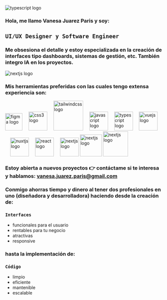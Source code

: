   <img src="https://media.licdn.com/dms/image/v2/D4D16AQGyDg1-CBgYVg/profile-displaybackgroundimage-shrink_350_1400/B4DZbUXpedG0AY-/0/1747319691758?e=1752710400&v=beta&t=KYPUmkM6S_ZDW6W7nloUdp5yPHBdnLaNZXDEXvY41Hc"  alt="typescript logo"  />
  
### Hola, me llamo Vanesa Juarez Paris y soy: 
## `UI/UX Designer y Software Engineer`
### Me obsesiona el detalle y estoy especializada en la creación de interfaces tipo dashboards, sistemas de gestión, etc. También integro IA en los proyectos. 
  <img src="https://portfolio-2025-olive-three.vercel.app/_nuxt/mock1.DOVd0Q3h.gif"  alt="nextjs logo"  />
  
### Mis herramientas preferidas con las cuales tengo extensa experiencia son:
<div align="left">
  <img src="https://cdn.jsdelivr.net/gh/devicons/devicon/icons/figma/figma-original.svg" height="55" alt="figma logo"  />
<!--     <img width="12" />
  <img src="https://cdn.jsdelivr.net/gh/devicons/devicon/icons/html5/html5-original.svg" height="60" alt="html5 logo"  /> -->
    <img width="12" />
    <img src="https://cdn.jsdelivr.net/gh/devicons/devicon/icons/css3/css3-original.svg" height="60" alt="css3 logo"  />
  <img width="12" />
      <img src="https://cdn.jsdelivr.net/gh/devicons/devicon/icons/tailwindcss/tailwindcss-original-wordmark.svg" height="95" alt="tailwindcss logo"  />
  <img width="12" />
    <img src="https://cdn.jsdelivr.net/gh/devicons/devicon/icons/javascript/javascript-original.svg" height="60" alt="javascript logo"  />
  <img width="12" />
  <img src="https://cdn.jsdelivr.net/gh/devicons/devicon/icons/typescript/typescript-original.svg" height="60" alt="typescript logo"  />
  <img width="12" />
     <img src="https://cdn.jsdelivr.net/gh/devicons/devicon/icons/vuejs/vuejs-original.svg" height="60" alt="vuejs logo"  />
  <img width="12" />
      <img src="https://cdn.jsdelivr.net/gh/devicons/devicon/icons/nuxtjs/nuxtjs-original.svg" height="60" alt="nuxtjs logo"  />
    <img width="12" />
    <img src="https://cdn.jsdelivr.net/gh/devicons/devicon/icons/react/react-original.svg" height="60" alt="react logo"  />
  <img width="12" />
    <img src="https://cdn.jsdelivr.net/gh/devicons/devicon/icons/nextjs/nextjs-original.svg" height="60" alt="nextjs logo"  />
    <img src="https://azure.microsoft.com/svghandler/ai-studio/?width=600&height=315" height="70"  alt="nextjs logo"  />
    <img src="https://registry.npmmirror.com/@lobehub/icons-static-png/latest/files/dark/langchain-color.png" height="80"  alt="nextjs logo"  />
  </div>



###

###
  
### Estoy abierta a nuevos proyectos 👉 contáctame si te interesa y hablamos: vanesa.juarez.paris@gmail.com  
### Conmigo ahorras **tiempo y dinero** al tener dos profesionales en uno (diseñadora y desarrolladora) haciendo desde la creación de:
### `Interfaces`
* funcionales para el usuario
* rentables para tu negocio
* atractivas
* responsive
### hasta la implementación de: 
### `Código` 
* limpio
* eficiente
* mantenible
* escalable




 
